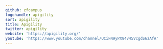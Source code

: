 ```yaml
---
github: zfcampus
logohandle: apigility
sort: apigility
title: Apigility
twitter: apigility
website: 'https://apigility.org/'
youtube: 'https://www.youtube.com/channel/UCiFN9yPX84v45VcgdS6zAfA'
---
```

